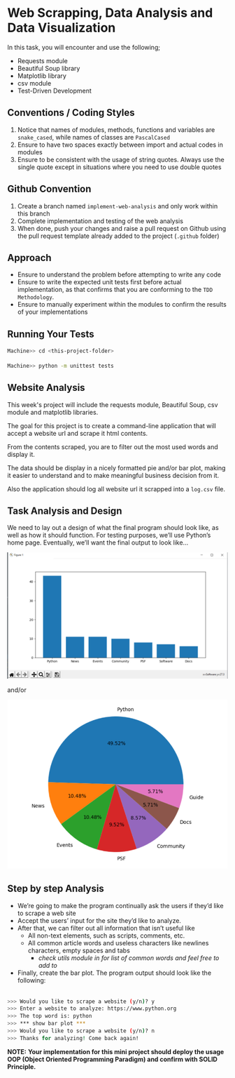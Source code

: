 # Web Scrapping, Data Analysis and Data Visualization

In this task, you will encounter and use the following;

- Requests module
- Beautiful Soup library
- Matplotlib library
- csv module
- Test-Driven Development

## Conventions / Coding Styles

1. Notice that names of modules, methods, functions and variables are `snake_cased`, while names of classes are `PascalCased`
2. Ensure to have two spaces exactly between import and actual codes in modules
3. Ensure to be consistent with the usage of string quotes. Always use the single quote except in situations where you need to use double quotes

## Github Convention

1. Create a branch named `implement-web-analysis` and only work within this branch
2. Complete implementation and testing of the web analysis
3. When done, push your changes and raise a pull request on Github using the pull request template already added to the project (`.github` folder)

## Approach

- Ensure to understand the problem before attempting to write any code
- Ensure to write the expected unit tests first before actual implementation, as that confirms that you are conforming to the `TDD Methodology`.
- Ensure to manually experiment within the modules to confirm the results of your implementations

## Running Your Tests

```bash
Machine>> cd <this-project-folder>

Machine>> python -m unittest tests
```

## Website Analysis

This week's project will include the requests module, Beautiful Soup, csv module and matplotlib libraries.

The goal for this project is to create a command-line application that will accept a website url and scrape it html contents.

From the contents scraped, you are to filter out the most used words and display it.

The data should be display in a nicely formatted pie and/or bar plot, making it easier to understand and to make meaningful business decision from it.

Also the application should log all website url it scrapped into a `log.csv` file.

## Task Analysis and Design

We need to lay out a design of what the final program should look
like, as well as how it should function. For testing purposes, we’ll use Python’s home
page. Eventually, we’ll want the final output to look like...

![Web Analysis](assets/bar_chart.png)

and/or

![Web Analysis](assets/pie_plot.png)

## Step by step Analysis

- We’re going to make the program continually ask the users if they’d like to scrape a web site
- Accept the users’ input for the site they’d like to analyze.
- After that, we can filter out all information that isn’t useful like
  - All non-text elements, such as scripts, comments, etc.
  - All common article words and useless characters like newlines characters, empty spaces and tabs
    - *check utils module in for list of common words and feel free to add to*
- Finally, create the bar plot. The program output should look like the following:

```bash

>>> Would you like to scrape a website (y/n)? y
>>> Enter a website to analyze: https://www.python.org
>>> The top word is: python
>>> *** show bar plot ***
>>> Would you like to scrape a website (y/n)? n
>>> Thanks for analyzing! Come back again!

```


**NOTE:** **Your implementation for this mini project should deploy the usage OOP (Object Oriented Programming Paradigm) and confirm with SOLID Principle.**
